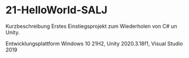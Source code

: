 # 21-HelloWorld-SALJ
Kurzbeschreibung
Erstes Einstiegsprojekt zum Wiederholen von C# un Unity.

Entwicklungsplattform
Windows 10 21H2, Unity 2020.3.18f1, Visual Studio 2019
